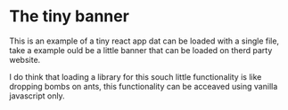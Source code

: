 # The tiny banner

This is an example of a tiny react app dat can be loaded with a single file, take a example ould be a little banner that can be loaded on therd party website.

I do think that loading a library for this souch little functionality is like dropping bombs on ants, this functionality can be acceaved using vanilla javascript only.

